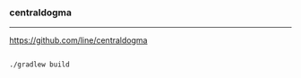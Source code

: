 ### centraldogma
---
https://github.com/line/centraldogma

```
```

```sh
./gradlew build
```

```
```

